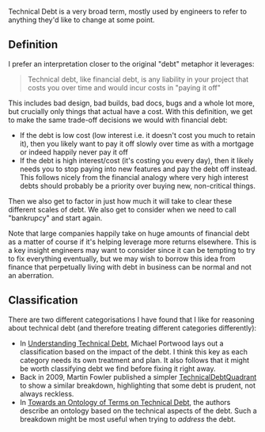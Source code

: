 Technical Debt is a very broad term, mostly used by engineers to refer to anything they'd like to change at some point.

## Definition

I prefer an interpretation closer to the original "debt" metaphor it leverages:

> Technical debt, like financial debt, is any liability in your project that costs you over time and would incur costs in "paying it off"

This includes bad design, bad builds, bad docs, bugs and a whole lot more, but crucially only things that actual have a cost. With this definition, we get to make the same trade-off decisions we would with financial debt:

- If the debt is low cost (low interest i.e. it doesn't cost you much to retain it), then you likely want to pay it off slowly over time as with a mortgage or indeed happily never pay it off
- If the debt is high interest/cost (it's costing you every day), then it likely needs you to stop paying into new features and pay the debt off instead. This follows nicely from the financial analogy where very high interest debts should probably be a priority over buying new, non-critical things.

Then we also get to factor in just how much it will take to clear these different scales of debt. We also get to consider when we need to call "bankrupcy" and start again.

Note that large companies happily take on huge amounts of financial debt as a matter of course if it's helping leverage more returns elsewhere. This is a key insight engineers may want to consider since it can be tempting to try to fix everything eventually, but we may wish to borrow this idea from finance that perpetually living with debt in business can be normal and not an aberration.

## Classification

There are two different categorisations I have found that I like for reasoning about technical debt (and therefore treating different categories differently):

- In [Understanding Technical Debt](http://www.michaelportwood.com/Quick-Tips/Understanding-Technical-Debt.htm), Michael Portwood lays out a classification based on the impact of the debt. I think this key as each category needs its own treatment and plan. It also follows that it might be worth classifying debt we find before fixing it right away.
- Back in 2009, Martin Fowler published a simpler [TechnicalDebtQuadrant](https://martinfowler.com/bliki/TechnicalDebtQuadrant.html) to show a similar breakdown, highlighting that some debt is prudent, not always reckless.
- In [Towards an Ontology of Terms on Technical Debt](https://www.semanticscholar.org/paper/Towards-an-Ontology-of-Terms-on-Technical-Debt-Alves-Ribeiro/3ab6bd6fd72110a18f2d9d442cab03369a6017c5), the authors describe an ontology based on the technical aspects of the debt. Such a breakdown might be most useful when trying to _address_ the debt.
